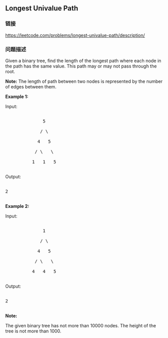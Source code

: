 ## Longest Univalue Path  
### 链接  
https://leetcode.com/problems/longest-univalue-path/description/  
### 问题描述
Given a binary tree, find the length of the longest path where each node in the path has the same value. This path may or may not pass through the root.

**Note:** The length of path between two nodes is represented by the number of edges between them.


**Example 1:**



Input:
<pre>
              5
             / \
            4   5
           / \   \
          1   1   5
</pre>



Output:
<pre>
2
</pre>



**Example 2:**



Input:
<pre>
              1
             / \
            4   5
           / \   \
          4   4   5
</pre>



Output:
<pre>
2
</pre>


**Note:**
The given binary tree has not more than 10000 nodes.  The height of the tree is not more than 1000.

